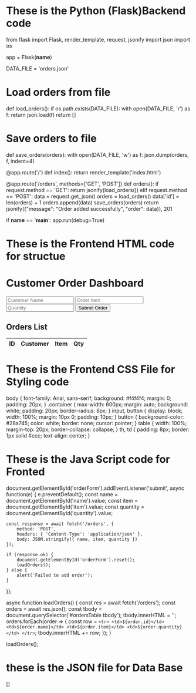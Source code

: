 # These is the Python (Flask)Backend code

from flask import Flask, render_template, request, jsonify
import json
import os

app = Flask(__name__)

DATA_FILE = 'orders.json'

# Load orders from file
def load_orders():
    if os.path.exists(DATA_FILE):
        with open(DATA_FILE, 'r') as f:
            return json.load(f)
    return []

# Save orders to file
def save_orders(orders):
    with open(DATA_FILE, 'w') as f:
        json.dump(orders, f, indent=4)

@app.route('/')
def index():
    return render_template('index.html')

@app.route('/orders', methods=['GET', 'POST'])
def orders():
    if request.method == 'GET':
        return jsonify(load_orders())
    elif request.method == 'POST':
        data = request.get_json()
        orders = load_orders()
        data['id'] = len(orders) + 1
        orders.append(data)
        save_orders(orders)
        return jsonify({"message": "Order added successfully", "order": data}), 201

if __name__ == '__main__':
    app.run(debug=True)


# These is the Frontend HTML code for structue
<!DOCTYPE html>
<html lang="en">
<head>
    <meta charset="UTF-8">
    <title>Customer Order Dashboard</title>
    <link rel="stylesheet" href="/static/style.css">
</head>
<body>
    <div class="container">
        <h1>Customer Order Dashboard</h1>
        <form id="orderForm">
            <input type="text" id="name" placeholder="Customer Name" required>
            <input type="text" id="item" placeholder="Order Item" required>
            <input type="number" id="quantity" placeholder="Quantity" required>
            <button type="submit">Submit Order</button>
        </form>
        <h2>Orders List</h2>
        <table id="ordersTable">
            <thead>
                <tr>
                    <th>ID</th>
                    <th>Customer</th>
                    <th>Item</th>
                    <th>Qty</th>
                </tr>
            </thead>
            <tbody></tbody>
        </table>
    </div>
    <script src="/static/script.js"></script>
</body>
</html>


# These is the Frontend CSS File for Styling code


body {
    font-family: Arial, sans-serif;
    background: #f4f4f4;
    margin: 0;
    padding: 20px;
}
.container {
    max-width: 600px;
    margin: auto;
    background: white;
    padding: 20px;
    border-radius: 8px;
}
input, button {
    display: block;
    width: 100%;
    margin: 10px 0;
    padding: 10px;
}
button {
    background-color: #28a745;
    color: white;
    border: none;
    cursor: pointer;
}
table {
    width: 100%;
    margin-top: 20px;
    border-collapse: collapse;
}
th, td {
    padding: 8px;
    border: 1px solid #ccc;
    text-align: center;
}


# These is the Java Script code for Fronted
document.getElementById('orderForm').addEventListener('submit', async function(e) {
    e.preventDefault();
    const name = document.getElementById('name').value;
    const item = document.getElementById('item').value;
    const quantity = document.getElementById('quantity').value;

    const response = await fetch('/orders', {
        method: 'POST',
        headers: { 'Content-Type': 'application/json' },
        body: JSON.stringify({ name, item, quantity })
    });

    if (response.ok) {
        document.getElementById('orderForm').reset();
        loadOrders();
    } else {
        alert('Failed to add order');
    }
});

async function loadOrders() {
    const res = await fetch('/orders');
    const orders = await res.json();
    const tbody = document.querySelector('#ordersTable tbody');
    tbody.innerHTML = '';
    orders.forEach(order => {
        const row = `<tr>
            <td>${order.id}</td>
            <td>${order.name}</td>
            <td>${order.item}</td>
            <td>${order.quantity}</td>
        </tr>`;
        tbody.innerHTML += row;
    });
}

loadOrders();


# these is the JSON file for Data Base
[]
